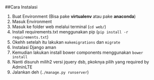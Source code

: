 ##Cara Instalasi
1. Buat Environment (Bisa pake **virtualenv** atau pake **anaconda**)
2. Masuk Environment
3. Masuk ke folder web melalui terminal (`cd web/`)
4. Install requirements.txt menggunakan pip (`pip install -r requirements.txt`)
5. Okehh setelah itu lakukan `makemigrations` dan `migrate`
6. Instalasi Django aman
7. Kemudian lakukan install bower components menggunakan `bower install`
8. Nanti disuruh milih2 versi jquery dsb, pkoknya pilih yang required by AdminLTE
9. Jalankan deh (`./manage.py runserver`)